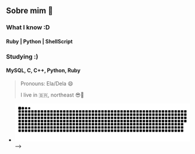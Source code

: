 ## Sobre mim 👋 
### What I know :D
#### Ruby | Python | ShellScript
### Studying :)
#### MySQL, C, C++, Python, Ruby
>Pronouns: Ela/Dela 😄
>
>I live in 🇧🇷, northeast 😎🌅
- ![Snake animation](https://github.com/ThaynaSantana/ThaynaSantana/blob/output/github-contribution-grid-snake.svg)
-->
